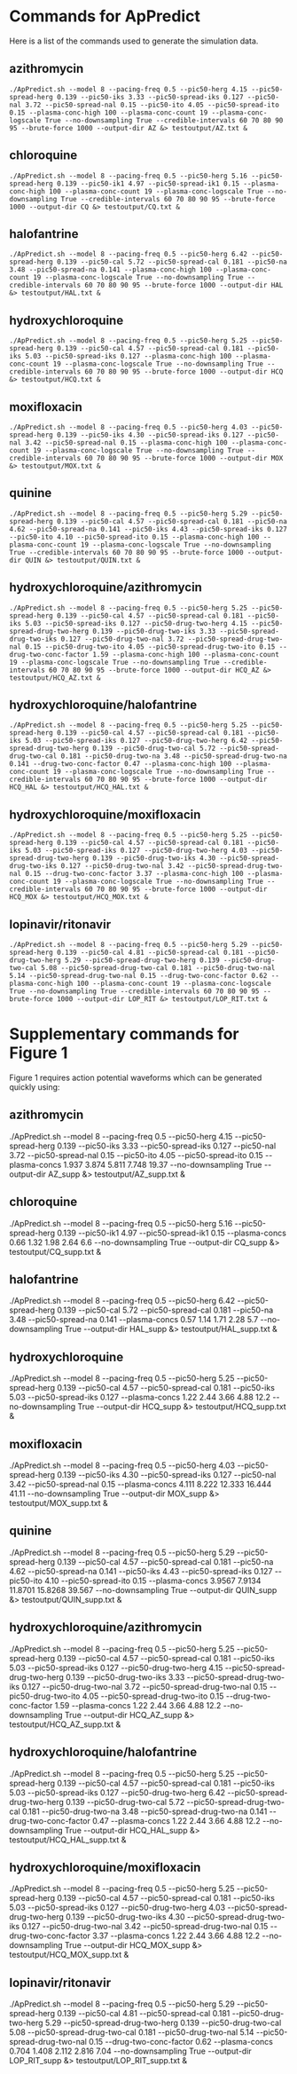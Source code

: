# Commands for ApPredict

Here is a list of the commands used to generate the simulation data.

## azithromycin
`./ApPredict.sh --model 8 --pacing-freq 0.5 --pic50-herg 4.15 --pic50-spread-herg 0.139 --pic50-iks 3.33 --pic50-spread-iks 0.127 --pic50-nal 3.72 --pic50-spread-nal 0.15 --pic50-ito 4.05 --pic50-spread-ito 0.15 --plasma-conc-high 100 --plasma-conc-count 19 --plasma-conc-logscale True --no-downsampling True --credible-intervals 60 70 80 90 95 --brute-force 1000 --output-dir AZ &> testoutput/AZ.txt &`

## chloroquine
`./ApPredict.sh --model 8 --pacing-freq 0.5 --pic50-herg 5.16 --pic50-spread-herg 0.139 --pic50-ik1 4.97 --pic50-spread-ik1 0.15 --plasma-conc-high 100 --plasma-conc-count 19 --plasma-conc-logscale True --no-downsampling True --credible-intervals 60 70 80 90 95 --brute-force 1000 --output-dir CQ &> testoutput/CQ.txt &`

## halofantrine
`./ApPredict.sh --model 8 --pacing-freq 0.5 --pic50-herg 6.42 --pic50-spread-herg 0.139 --pic50-cal 5.72 --pic50-spread-cal 0.181 --pic50-na 3.48 --pic50-spread-na 0.141 --plasma-conc-high 100 --plasma-conc-count 19 --plasma-conc-logscale True --no-downsampling True --credible-intervals 60 70 80 90 95 --brute-force 1000 --output-dir HAL &> testoutput/HAL.txt &`

## hydroxychloroquine
`./ApPredict.sh --model 8 --pacing-freq 0.5 --pic50-herg 5.25 --pic50-spread-herg 0.139 --pic50-cal 4.57 --pic50-spread-cal 0.181 --pic50-iks 5.03 --pic50-spread-iks 0.127 --plasma-conc-high 100 --plasma-conc-count 19 --plasma-conc-logscale True --no-downsampling True --credible-intervals 60 70 80 90 95 --brute-force 1000 --output-dir HCQ &> testoutput/HCQ.txt &`

## moxifloxacin
`./ApPredict.sh --model 8 --pacing-freq 0.5 --pic50-herg 4.03 --pic50-spread-herg 0.139 --pic50-iks 4.30 --pic50-spread-iks 0.127 --pic50-nal 3.42 --pic50-spread-nal 0.15 --plasma-conc-high 100 --plasma-conc-count 19 --plasma-conc-logscale True --no-downsampling True --credible-intervals 60 70 80 90 95 --brute-force 1000 --output-dir MOX &> testoutput/MOX.txt &`

## quinine
`./ApPredict.sh --model 8 --pacing-freq 0.5 --pic50-herg 5.29 --pic50-spread-herg 0.139 --pic50-cal 4.57 --pic50-spread-cal 0.181 --pic50-na 4.62 --pic50-spread-na 0.141 --pic50-iks 4.43 --pic50-spread-iks 0.127 --pic50-ito 4.10 --pic50-spread-ito 0.15 --plasma-conc-high 100 --plasma-conc-count 19 --plasma-conc-logscale True --no-downsampling True --credible-intervals 60 70 80 90 95 --brute-force 1000 --output-dir QUIN &> testoutput/QUIN.txt &`

## hydroxychloroquine/azithromycin
`./ApPredict.sh --model 8 --pacing-freq 0.5 --pic50-herg 5.25 --pic50-spread-herg 0.139 --pic50-cal 4.57 --pic50-spread-cal 0.181 --pic50-iks 5.03 --pic50-spread-iks 0.127 --pic50-drug-two-herg 4.15 --pic50-spread-drug-two-herg 0.139 --pic50-drug-two-iks 3.33 --pic50-spread-drug-two-iks 0.127 --pic50-drug-two-nal 3.72 --pic50-spread-drug-two-nal 0.15 --pic50-drug-two-ito 4.05 --pic50-spread-drug-two-ito 0.15 --drug-two-conc-factor 1.59 --plasma-conc-high 100 --plasma-conc-count 19 --plasma-conc-logscale True --no-downsampling True --credible-intervals 60 70 80 90 95 --brute-force 1000 --output-dir HCQ_AZ &> testoutput/HCQ_AZ.txt &`

## hydroxychloroquine/halofantrine
`./ApPredict.sh --model 8 --pacing-freq 0.5 --pic50-herg 5.25 --pic50-spread-herg 0.139 --pic50-cal 4.57 --pic50-spread-cal 0.181 --pic50-iks 5.03 --pic50-spread-iks 0.127 --pic50-drug-two-herg 6.42 --pic50-spread-drug-two-herg 0.139 --pic50-drug-two-cal 5.72 --pic50-spread-drug-two-cal 0.181 --pic50-drug-two-na 3.48 --pic50-spread-drug-two-na 0.141 --drug-two-conc-factor 0.47 --plasma-conc-high 100 --plasma-conc-count 19 --plasma-conc-logscale True --no-downsampling True --credible-intervals 60 70 80 90 95 --brute-force 1000 --output-dir HCQ_HAL &> testoutput/HCQ_HAL.txt &`

## hydroxychloroquine/moxifloxacin
`./ApPredict.sh --model 8 --pacing-freq 0.5 --pic50-herg 5.25 --pic50-spread-herg 0.139 --pic50-cal 4.57 --pic50-spread-cal 0.181 --pic50-iks 5.03 --pic50-spread-iks 0.127 --pic50-drug-two-herg 4.03 --pic50-spread-drug-two-herg 0.139 --pic50-drug-two-iks 4.30 --pic50-spread-drug-two-iks 0.127 --pic50-drug-two-nal 3.42 --pic50-spread-drug-two-nal 0.15 --drug-two-conc-factor 3.37 --plasma-conc-high 100 --plasma-conc-count 19 --plasma-conc-logscale True --no-downsampling True --credible-intervals 60 70 80 90 95 --brute-force 1000 --output-dir HCQ_MOX &> testoutput/HCQ_MOX.txt &`

## lopinavir/ritonavir
`./ApPredict.sh --model 8 --pacing-freq 0.5 --pic50-herg 5.29 --pic50-spread-herg 0.139 --pic50-cal 4.81 --pic50-spread-cal 0.181 --pic50-drug-two-herg 5.29 --pic50-spread-drug-two-herg 0.139 --pic50-drug-two-cal 5.08 --pic50-spread-drug-two-cal 0.181 --pic50-drug-two-nal 5.14 --pic50-spread-drug-two-nal 0.15 --drug-two-conc-factor 0.62 --plasma-conc-high 100 --plasma-conc-count 19 --plasma-conc-logscale True --no-downsampling True --credible-intervals 60 70 80 90 95 --brute-force 1000 --output-dir LOP_RIT &> testoutput/LOP_RIT.txt &`

# Supplementary commands for Figure 1

Figure 1 requires action potential waveforms which can be generated quickly using:

## azithromycin
./ApPredict.sh --model 8 --pacing-freq 0.5 --pic50-herg 4.15 --pic50-spread-herg 0.139 --pic50-iks 3.33 --pic50-spread-iks 0.127 --pic50-nal 3.72 --pic50-spread-nal 0.15 --pic50-ito 4.05 --pic50-spread-ito 0.15 --plasma-concs 1.937 3.874 5.811 7.748 19.37 --no-downsampling True --output-dir AZ_supp &> testoutput/AZ_supp.txt &

## chloroquine
./ApPredict.sh --model 8 --pacing-freq 0.5 --pic50-herg 5.16 --pic50-spread-herg 0.139 --pic50-ik1 4.97 --pic50-spread-ik1 0.15 --plasma-concs 0.66 1.32 1.98 2.64 6.6 --no-downsampling True --output-dir CQ_supp &> testoutput/CQ_supp.txt &

## halofantrine
./ApPredict.sh --model 8 --pacing-freq 0.5 --pic50-herg 6.42 --pic50-spread-herg 0.139 --pic50-cal 5.72 --pic50-spread-cal 0.181 --pic50-na 3.48 --pic50-spread-na 0.141 --plasma-concs 0.57 1.14 1.71 2.28 5.7 --no-downsampling True --output-dir HAL_supp &> testoutput/HAL_supp.txt &

## hydroxychloroquine
./ApPredict.sh --model 8 --pacing-freq 0.5 --pic50-herg 5.25 --pic50-spread-herg 0.139 --pic50-cal 4.57 --pic50-spread-cal 0.181 --pic50-iks 5.03 --pic50-spread-iks 0.127 --plasma-concs 1.22 2.44 3.66 4.88 12.2 --no-downsampling True --output-dir HCQ_supp &> testoutput/HCQ_supp.txt &

## moxifloxacin
./ApPredict.sh --model 8 --pacing-freq 0.5 --pic50-herg 4.03 --pic50-spread-herg 0.139 --pic50-iks 4.30 --pic50-spread-iks 0.127 --pic50-nal 3.42 --pic50-spread-nal 0.15 --plasma-concs 4.111 8.222 12.333 16.444 41.11 --no-downsampling True --output-dir MOX_supp &> testoutput/MOX_supp.txt &

## quinine
./ApPredict.sh --model 8 --pacing-freq 0.5 --pic50-herg 5.29 --pic50-spread-herg 0.139 --pic50-cal 4.57 --pic50-spread-cal 0.181 --pic50-na 4.62 --pic50-spread-na 0.141 --pic50-iks 4.43 --pic50-spread-iks 0.127 --pic50-ito 4.10 --pic50-spread-ito 0.15 --plasma-concs 3.9567 7.9134 11.8701 15.8268 39.567 --no-downsampling True --output-dir QUIN_supp &> testoutput/QUIN_supp.txt &

## hydroxychloroquine/azithromycin
./ApPredict.sh --model 8 --pacing-freq 0.5 --pic50-herg 5.25 --pic50-spread-herg 0.139 --pic50-cal 4.57 --pic50-spread-cal 0.181 --pic50-iks 5.03 --pic50-spread-iks 0.127 --pic50-drug-two-herg 4.15 --pic50-spread-drug-two-herg 0.139 --pic50-drug-two-iks 3.33 --pic50-spread-drug-two-iks 0.127 --pic50-drug-two-nal 3.72 --pic50-spread-drug-two-nal 0.15 --pic50-drug-two-ito 4.05 --pic50-spread-drug-two-ito 0.15 --drug-two-conc-factor 1.59 --plasma-concs 1.22 2.44 3.66 4.88 12.2 --no-downsampling True --output-dir HCQ_AZ_supp &> testoutput/HCQ_AZ_supp.txt &

## hydroxychloroquine/halofantrine
./ApPredict.sh --model 8 --pacing-freq 0.5 --pic50-herg 5.25 --pic50-spread-herg 0.139 --pic50-cal 4.57 --pic50-spread-cal 0.181 --pic50-iks 5.03 --pic50-spread-iks 0.127 --pic50-drug-two-herg 6.42 --pic50-spread-drug-two-herg 0.139 --pic50-drug-two-cal 5.72 --pic50-spread-drug-two-cal 0.181 --pic50-drug-two-na 3.48 --pic50-spread-drug-two-na 0.141 --drug-two-conc-factor 0.47 --plasma-concs 1.22 2.44 3.66 4.88 12.2 --no-downsampling True --output-dir HCQ_HAL_supp &> testoutput/HCQ_HAL_supp.txt &

## hydroxychloroquine/moxifloxacin
./ApPredict.sh --model 8 --pacing-freq 0.5 --pic50-herg 5.25 --pic50-spread-herg 0.139 --pic50-cal 4.57 --pic50-spread-cal 0.181 --pic50-iks 5.03 --pic50-spread-iks 0.127 --pic50-drug-two-herg 4.03 --pic50-spread-drug-two-herg 0.139 --pic50-drug-two-iks 4.30 --pic50-spread-drug-two-iks 0.127 --pic50-drug-two-nal 3.42 --pic50-spread-drug-two-nal 0.15 --drug-two-conc-factor 3.37 --plasma-concs 1.22 2.44 3.66 4.88 12.2 --no-downsampling True --output-dir HCQ_MOX_supp &> testoutput/HCQ_MOX_supp.txt &

## lopinavir/ritonavir
./ApPredict.sh --model 8 --pacing-freq 0.5 --pic50-herg 5.29 --pic50-spread-herg 0.139 --pic50-cal 4.81 --pic50-spread-cal 0.181 --pic50-drug-two-herg 5.29 --pic50-spread-drug-two-herg 0.139 --pic50-drug-two-cal 5.08 --pic50-spread-drug-two-cal 0.181 --pic50-drug-two-nal 5.14 --pic50-spread-drug-two-nal 0.15 --drug-two-conc-factor 0.62 --plasma-concs 0.704 1.408 2.112 2.816 7.04 --no-downsampling True --output-dir LOP_RIT_supp &> testoutput/LOP_RIT_supp.txt &
